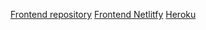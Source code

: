 [Frontend repository](portfolioFrontEndHW)
[Frontend Netlitfy](https://master--friendly-taiyaki-0c3182.netlify.app/)
[Heroku](https://portfoliohw1.herokuapp.com/)
